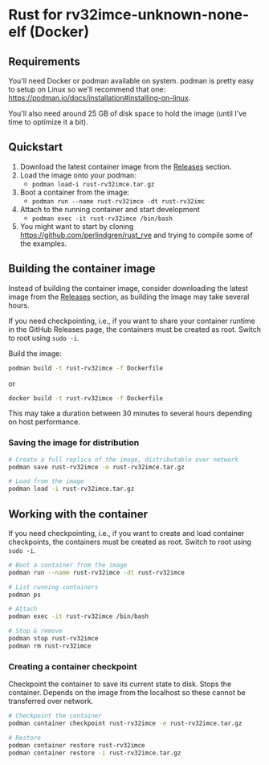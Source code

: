 # Rust for rv32imce-unknown-none-elf (Docker)

## Requirements

You'll need Docker or podman available on system. podman is pretty easy to setup on Linux so we'll
recommend that one: <https://podman.io/docs/installation#installing-on-linux>.

You'll also need around 25 GB of disk space to hold the image (until I've time to optimize it a
bit).

## Quickstart

1. Download the latest container image from the
[Releases](https://github.com/soc-hub-fi/rust-rv32imce-docker/releases) section.
1. Load the image onto your podman:
    * `podman load-i rust-rv32imce.tar.gz`
1. Boot a container from the image:
    * `podman run --name rust-rv32imce -dt rust-rv32imc`
1. Attach to the running container and start development
    * `podman exec -it rust-rv32imce /bin/bash`
1. You might want to start by cloning <https://github.com/perlindgren/rust_rve> and trying to
   compile some of the examples.

## Building the container image

Instead of building the container image, consider downloading the latest image from the
[Releases](https://github.com/soc-hub-fi/rust-rv32imce-docker/releases) section, as building the
image may take several hours.

If you need checkpointing, i.e., if you want to share your container runtime in the GitHub Releases
page, the containers must be created as root. Switch to root using `sudo -i`.

Build the image:

```sh
podman build -t rust-rv32imce -f Dockerfile
```

or

```sh
docker build -t rust-rv32imce -f Dockerfile
```

This may take a duration between 30 minutes to several hours depending on host performance.

### Saving the image for distribution

```sh
# Create a full replica of the image, distributable over network
podman save rust-rv32imce -o rust-rv32imce.tar.gz

# Load from the image
podman load -i rust-rv32imce.tar.gz
```

## Working with the container

If you need checkpointing, i.e., if you want to create and load container checkpoints, the
containers must be created as root. Switch to root using `sudo -i`.

```sh
# Boot a container from the image
podman run --name rust-rv32imce -dt rust-rv32imce

# List running containers
podman ps

# Attach
podman exec -it rust-rv32imce /bin/bash

# Stop & remove
podman stop rust-rv32imce
podman rm rust-rv32imce
```

### Creating a container checkpoint

Checkpoint the container to save its current state to disk. Stops the container. Depends on the
image from the localhost so these cannot be transferred over network.

```sh
# Checkpoint the container
podman container checkpoint rust-rv32imce -e rust-rv32imce.tar.gz

# Restore
podman container restore rust-rv32imce
podman container restore -i rust-rv32imce.tar.gz
```
